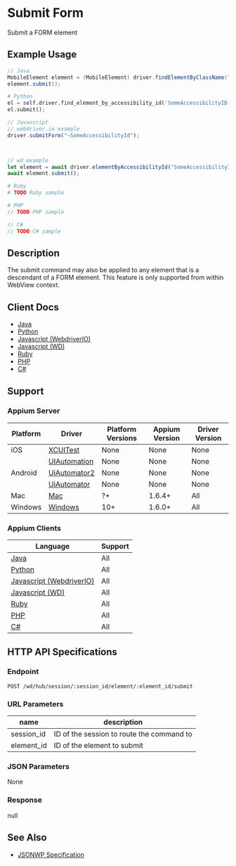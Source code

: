 # Submit Form

Submit a FORM element
## Example Usage

```java
// Java
MobileElement element = (MobileElement) driver.findElementByClassName("SomeClassName");
element.submit();

```

```python
# Python
el = self.driver.find_element_by_accessibility_id('SomeAccessibilityID')
el.submit();

```

```javascript
// Javascript
// webdriver.io example
driver.submitForm("~SomeAccessibilityId");



// wd example
let element = await driver.elementByAccessibilityId("SomeAccessibilityID");
await element.submit();

```

```ruby
# Ruby
# TODO Ruby sample

```

```php
# PHP
// TODO PHP sample

```

```csharp
// C#
// TODO C# sample

```


## Description

The submit command may also be applied to any element that is a descendant of a FORM element.
This feature is only supported from within WebView context.


## Client Docs

 * [Java](https://seleniumhq.github.io/selenium/docs/api/java/org/openqa/selenium/WebElement.html#submit--) 
 * [Python](http://selenium-python.readthedocs.io/api.html#selenium.webdriver.remote.webelement.WebElement.submit) 
 * [Javascript (WebdriverIO)](http://webdriver.io/api/action/submitForm.html) 
 * [Javascript (WD)](https://github.com/admc/wd/blob/master/lib/commands.js#L1741) 
 * [Ruby](http://www.rubydoc.info/gems/selenium-webdriver/Selenium/WebDriver/) 
 * [PHP](https://github.com/appium/php-client/) 
 * [C#](https://github.com/appium/appium-dotnet-driver/) 

## Support

### Appium Server

|Platform|Driver|Platform Versions|Appium Version|Driver Version|
|--------|----------------|------|--------------|--------------|
| iOS | [XCUITest](/docs/en/drivers/ios-xcuitest.md) | None | None | None |
|  | [UIAutomation](/docs/en/drivers/ios-uiautomation.md) | None | None | None |
| Android | [UiAutomator2](/docs/en/drivers/android-uiautomator2.md) | None | None | None |
|  | [UiAutomator](/docs/en/drivers/android-uiautomator.md) | None | None | None |
| Mac | [Mac](/docs/en/drivers/mac.md) | ?+ | 1.6.4+ | All |
| Windows | [Windows](/docs/en/drivers/windows.md) | 10+ | 1.6.0+ | All |

### Appium Clients 

|Language|Support|
|--------|-------|
|[Java](https://github.com/appium/java-client/releases/latest)| All |
|[Python](https://github.com/appium/python-client/releases/latest)| All |
|[Javascript (WebdriverIO)](http://webdriver.io/index.html)| All |
|[Javascript (WD)](https://github.com/admc/wd/releases/latest)| All |
|[Ruby](https://github.com/appium/ruby_lib/releases/latest)| All |
|[PHP](https://github.com/appium/php-client/releases/latest)| All |
|[C#](https://github.com/appium/appium-dotnet-driver/releases/latest)| All |

## HTTP API Specifications

### Endpoint

`POST /wd/hub/session/:session_id/element/:element_id/submit`

### URL Parameters

|name|description|
|----|-----------|
|session_id|ID of the session to route the command to|
|element_id|ID of the element to submit|

### JSON Parameters

None

### Response

null

## See Also

* [JSONWP Specification](https://github.com/SeleniumHQ/selenium/wiki/JsonWireProtocol#sessionsessionidelementidsubmit)
